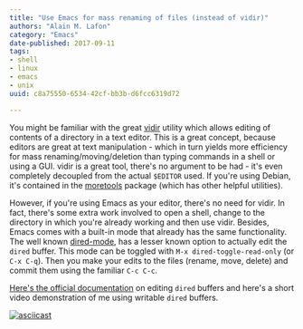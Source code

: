 ```yaml
---
title: "Use Emacs for mass renaming of files (instead of vidir)"
authors: "Alain M. Lafon"
category: "Emacs"
date-published: 2017-09-11
tags: 
- shell
- linux
- emacs
- unix
uuid: c8a75550-6534-42cf-bb3b-d6fcc6319d72

---
```


You might be familiar with the great
[vidir](https://linux.die.net/man/1/vidir) utility which allows
editing of contents of a directory in a text editor. This is a great
concept, because editors are great at text manipulation - which in
turn yields more efficiency for mass renaming/moving/deletion than
typing commands in a shell or using a GUI. vidir is a great tool,
there's no argument to be had - it's even completely decoupled from
the actual `$EDITOR` used. If you're using Debian, it's contained in
the [moretools](https://packages.debian.org/sid/utils/moreutils)
package (which has other helpful utilities).

However, if you're using Emacs as your editor, there's no need for
vidir. In fact, there's some extra work involved to open a shell,
change to the directory in which you're already working and then use
vidir. Besides, Emacs comes with a built-in mode that already has
the same functionality. The well known
[dired-mode](https://www.gnu.org/software/emacs/manual/html_node/emacs/Dired.html#Dired),
has a lesser known option to actually edit the `dired` buffer. This mode
can be toggled with `M-x dired-toggle-read-only` (or `C-x C-q`). Then
you make your edits to the files (rename, move, delete) and commit
them using the familiar `C-c C-c`.

[Here's the official documentation](https://www.gnu.org/software/emacs/manual/html_node/emacs/Wdired.html)
on editing `dired` buffers and here's a short video demonstration of
me using writable `dired` buffers.

[![asciicast](https://asciinema.org/a/vYb4bTBxDFixc1lG3hpAZMGgi.png)](https://asciinema.org/a/vYb4bTBxDFixc1lG3hpAZMGgi)
